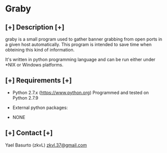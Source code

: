 # Graby

[+] Description [+]
-------------------
graby is a small program used to  gather banner grabbing from 
open ports in a given host automatically. This program is intended 
to save time when obteining this kind of information. 

It's written in python programming language and can be run 
either under *NIX or Windows platforms.

[+] Requirements [+]
--------------------
* Python 2.7.x (https://www.python.org)
Programmed and tested on Python 2.7.9

* External python packages:
- NONE

[+] Contact [+]
---------------
Yael Basurto (zkvL)
zkvl.37@gmail.com
